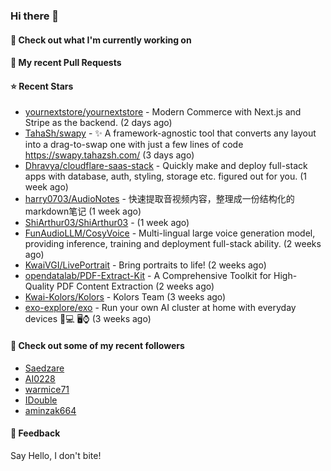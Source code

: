 ### Hi there 👋

#### 👷 Check out what I'm currently working on

#### 🔨 My recent Pull Requests


#### ⭐ Recent Stars

- [yournextstore/yournextstore](https://github.com/yournextstore/yournextstore) - Modern Commerce with Next.js and Stripe as the backend. (2 days ago)
- [TahaSh/swapy](https://github.com/TahaSh/swapy) - ✨ A framework-agnostic tool that converts any layout into a drag-to-swap one with just a few lines of code https://swapy.tahazsh.com/ (3 days ago)
- [Dhravya/cloudflare-saas-stack](https://github.com/Dhravya/cloudflare-saas-stack) - Quickly make and deploy full-stack apps with database, auth, styling, storage etc. figured out for you. (1 week ago)
- [harry0703/AudioNotes](https://github.com/harry0703/AudioNotes) - 快速提取音视频内容，整理成一份结构化的markdown笔记 (1 week ago)
- [ShiArthur03/ShiArthur03](https://github.com/ShiArthur03/ShiArthur03) -  (1 week ago)
- [FunAudioLLM/CosyVoice](https://github.com/FunAudioLLM/CosyVoice) - Multi-lingual large voice generation model, providing inference, training and deployment full-stack ability. (2 weeks ago)
- [KwaiVGI/LivePortrait](https://github.com/KwaiVGI/LivePortrait) - Bring portraits to life! (2 weeks ago)
- [opendatalab/PDF-Extract-Kit](https://github.com/opendatalab/PDF-Extract-Kit) - A Comprehensive Toolkit for High-Quality PDF Content Extraction (2 weeks ago)
- [Kwai-Kolors/Kolors](https://github.com/Kwai-Kolors/Kolors) - Kolors Team (3 weeks ago)
- [exo-explore/exo](https://github.com/exo-explore/exo) - Run your own AI cluster at home with everyday devices 📱💻 🖥️⌚ (3 weeks ago)

#### 👯 Check out some of my recent followers

- [Saedzare](https://github.com/Saedzare)
- [AI0228](https://github.com/AI0228)
- [warmice71](https://github.com/warmice71)
- [IDouble](https://github.com/IDouble)
- [aminzak664](https://github.com/aminzak664)

#### 💬 Feedback

Say Hello, I don't bite!